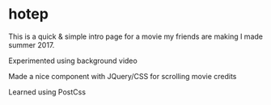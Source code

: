 # hotep
This is a quick & simple intro page for a movie my friends are making I made summer 2017.

Experimented using background video

Made a nice component with JQuery/CSS for scrolling movie credits

Learned using PostCss
